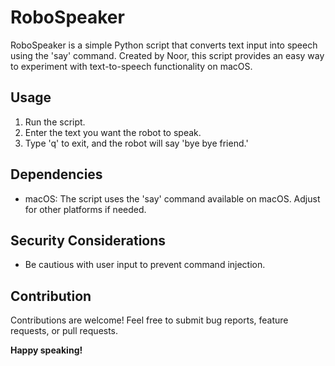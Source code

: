 # RoboSpeaker

RoboSpeaker is a simple Python script that converts text input into speech using the 'say' command. Created by Noor, this script provides an easy way to experiment with text-to-speech functionality on macOS.

## Usage

1. Run the script.
2. Enter the text you want the robot to speak.
3. Type 'q' to exit, and the robot will say 'bye bye friend.'

## Dependencies

- macOS: The script uses the 'say' command available on macOS. Adjust for other platforms if needed.

## Security Considerations

- Be cautious with user input to prevent command injection.

## Contribution

Contributions are welcome! Feel free to submit bug reports, feature requests, or pull requests.

**Happy speaking!**
